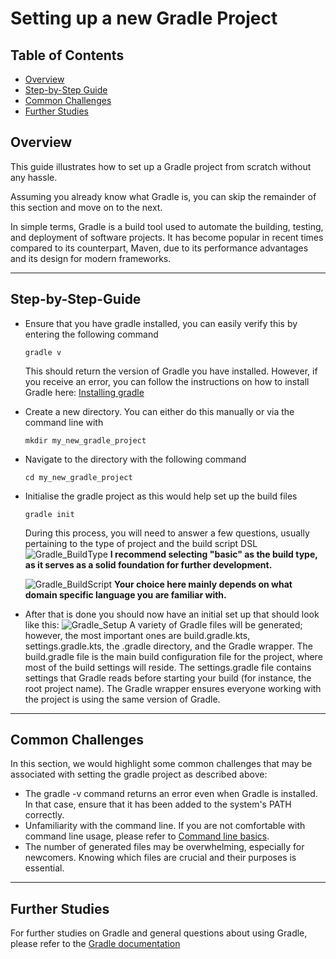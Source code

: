 # Setting up a new Gradle Project

## Table of Contents
- [Overview](#overview)
- [Step-by-Step Guide](#step-by-step-guide)
- [Common Challenges](#common-challenges)
- [Further Studies](#further-studies)

## Overview
This guide illustrates how to set up a Gradle project from scratch without any hassle.

Assuming you already know what Gradle is, you can skip the remainder of this section and move on to the next.

In simple terms, Gradle is a build tool used to automate the building, testing, and deployment of software projects. It has become popular in recent times compared to its counterpart, Maven, due to its performance advantages and its design for modern frameworks.

---
## Step-by-Step-Guide
+ Ensure that you have gradle installed, you can easily verify this by entering the following command
  ```
  gradle v
  ```
  This should return the version of Gradle you have installed. However, if you receive an error, you can follow the instructions on how to install Gradle here:
  [Installing gradle](https://docs.gradle.org/current/userguide/installation.html)

+ Create a new directory. You can either do this manually or via the command line with
    ```
    mkdir my_new_gradle_project
    ```
+ Navigate to the directory with the following command
     ```
    cd my_new_gradle_project
    ```
+ Initialise the gradle project as this would help set up the build files
  ```
  gradle init
    ```
  During this process, you will need to answer a few questions, usually pertaining to the type of project and the build script DSL
  ![Gradle_BuildType](./Gradle_buildType.jpg)
  **I recommend selecting "basic" as the build type, as it serves as a solid foundation for further development.**

  ![Gradle_BuildScript](./GradleBuildScript.jpg)
  **Your choice here mainly depends on what domain specific language you are familiar with.** 

+ After that is done you should now have an initial set up that should look like this:
  ![Gradle_Setup](./Gradle_Project_after_init.jpg)
  A variety of Gradle files will be generated; however, the most important ones are build.gradle.kts, settings.gradle.kts, the .gradle directory, and the Gradle wrapper. The build.gradle file is the main build configuration file for the project, where most of the build settings will reside. The settings.gradle file contains settings that Gradle reads before starting your build (for instance, the root project name). The Gradle wrapper ensures everyone working with the project is using the same version of Gradle.
  
---
## Common Challenges
In this section, we would highlight some common challenges that may be associated with setting the gradle project
as described above:
+ The gradle -v command returns an error even when Gradle is installed. In that case, ensure that it has been added to the system's PATH correctly.
+ Unfamiliarity with the command line. If you are not comfortable with command line usage, please refer to
  [Command line basics](https://developer.mozilla.org/en-US/docs/Learn/Tools_and_testing/Understanding_client-side_tools/Command_line).
+ The number of generated files may be overwhelming, especially for newcomers. Knowing which files are crucial and their purposes is essential.

---
## Further Studies
For further studies on Gradle and general questions about using Gradle, please refer to the
[Gradle documentation](https://docs.gradle.org/current/userguide/gradle_basics.html)
